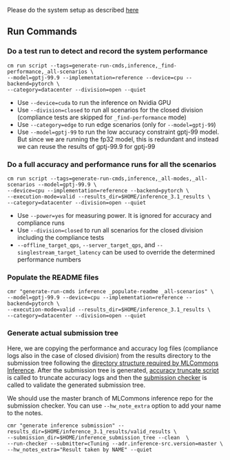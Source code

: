 Please do the system setup as described [here](README.md)


## Run Commands


### Do a test run to detect and record the system performance

```
cm run script --tags=generate-run-cmds,inference,_find-performance,_all-scenarios \
--model=gptj-99.9 --implementation=reference --device=cpu --backend=pytorch \
--category=datacenter --division=open --quiet
```
* Use `--device=cuda` to run the inference on Nvidia GPU
* Use `--division=closed` to run all scenarios for the closed division (compliance tests are skipped for `_find-performance` mode)
* Use `--category=edge` to run edge scenarios (only for `--model=gptj-99`)
* Use `--model=gptj-99` to run the low accuracy constraint gptj-99 model. But since we are running the fp32 model, this is redundant and instead we can reuse the results of gptj-99.9 for gptj-99


### Do a full accuracy and performance runs for all the scenarios

```
cm run script --tags=generate-run-cmds,inference,_all-modes,_all-scenarios --model=gptj-99.9 \
--device=cpu --implementation=reference --backend=pytorch \
--execution-mode=valid --results_dir=$HOME/inference_3.1_results \
--category=datacenter --division=open --quiet
```

* Use `--power=yes` for measuring power. It is ignored for accuracy and compliance runs
* Use `--division=closed` to run all scenarios for the closed division including the compliance tests
* `--offline_target_qps`, `--server_target_qps`, and `--singlestream_target_latency` can be used to override the determined performance numbers

### Populate the README files
```
cmr "generate-run-cmds inference _populate-readme _all-scenarios" \
--model=gptj-99.9 --device=cpu --implementation=reference --backend=pytorch \
--execution-mode=valid --results_dir=$HOME/inference_3.1_results \
--category=datacenter --division=open --quiet
```

### Generate actual submission tree

Here, we are copying the performance and accuracy log files (compliance logs also in the case of closed division) from the results directory to the submission tree following the [directory structure required by MLCommons Inference](https://github.com/mlcommons/policies/blob/master/submission_rules.adoc#inference-1). After the submission tree is generated, [accuracy truncate script](https://github.com/mlcommons/ck/tree/master/cm-mlops/script/truncate-mlperf-inference-accuracy-log) is called to truncate accuracy logs and then the [submission checker](https://github.com/mlcommons/ck/tree/master/cm-mlops/script/run-mlperf-inference-submission-checker) is called to validate the generated submission tree.

We should use the master branch of MLCommons inference repo for the submission checker. You can use `--hw_note_extra` option to add your name to the notes.
```
cmr "generate inference submission" --results_dir=$HOME/inference_3.1_results/valid_results \
--submission_dir=$HOME/inference_submission_tree --clean  \
--run-checker --submitter=cTuning --adr.inference-src.version=master \
--hw_notes_extra="Result taken by NAME" --quiet
```
